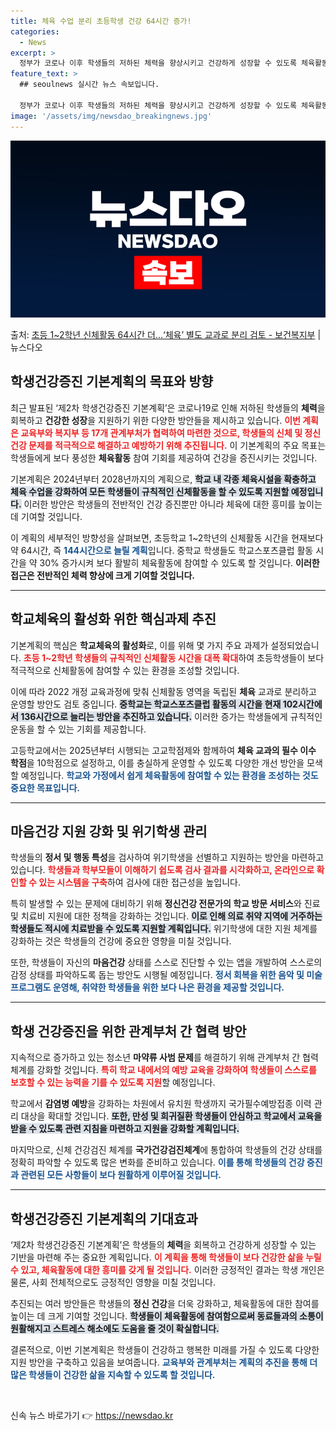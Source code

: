 ```yaml
---
title: 체육 수업 분리 초등학생 건강 64시간 증가!
categories:
  - News
excerpt: >
  정부가 코로나 이후 학생들의 저하된 체력을 향상시키고 건강하게 성장할 수 있도록 체육활동 참여 기회를 높인다…
feature_text: >
  ## seoulnews 실시간 뉴스 속보입니다.

  정부가 코로나 이후 학생들의 저하된 체력을 향상시키고 건강하게 성장할 수 있도록 체육활동 참여 기회를 높인다…
image: '/assets/img/newsdao_breakingnews.jpg'
---
```


![뉴스다오 속보](/assets/img/newsdao_breakingnews.jpg)

<p>출처: <a href="https://newsdao.kr/2348" rel="dofollow">초등 1~2학년 신체활동 64시간 더…‘체육’ 별도 교과로 분리 검토 - 보건복지부</a> | 뉴스다오</p>

<h2 data-ke-size="size26">학생건강증진 기본계획의 목표와 방향</h2>

<p data-ke-size="size16">최근 발표된 ‘제2차 학생건강증진 기본계획’은 코로나19로 인해 저하된 학생들의 <b>체력</b>을 회복하고 <b>건강한 성장</b>을 지원하기 위한 다양한 방안들을 제시하고 있습니다. <b><span style="color: #ee2323;">이번 계획은 교육부와 복지부 등 17개 관계부처가 협력하여 마련한 것으로, 학생들의 신체 및 정신 건강 문제를 적극적으로 해결하고 예방하기 위해 추진됩니다.</span></b> 이 기본계획의 주요 목표는 학생들에게 보다 풍성한 <b>체육활동</b> 참여 기회를 제공하여 건강을 증진시키는 것입니다.</p>

<p data-ke-size="size16">기본계획은 2024년부터 2028년까지의 계획으로, <b><span style="background-color: #21538527;">학교 내 각종 체육시설을 확충하고 체육 수업을 강화하여 모든 학생들이 규칙적인 신체활동을 할 수 있도록 지원할 예정입니다.</span></b> 이러한 방안은 학생들의 전반적인 건강 증진뿐만 아니라 체육에 대한 흥미를 높이는 데 기여할 것입니다.</p>

<p data-ke-size="size16">이 계획의 세부적인 방향성을 살펴보면, 초등학교 1~2학년의 신체활동 시간을 현재보다 약 64시간, 즉 <b><span style="color: #1a5490;">144시간으로 늘릴 계획</span></b>입니다. 중학교 학생들도 학교스포츠클럽 활동 시간을 약 30% 증가시켜 보다 활발히 체육활동에 참여할 수 있도록 할 것입니다. <b>이러한 접근은 전반적인 체력 향상에 크게 기여할 것입니다.</b></p>

<hr>
<h2 data-ke-size="size26">학교체육의 활성화 위한 핵심과제 추진</h2>

<p data-ke-size="size16">기본계획의 핵심은 <b>학교체육의 활성화</b>로, 이를 위해 몇 가지 주요 과제가 설정되었습니다. <b><span style="color: #ee2323;">초등 1~2학년 학생들의 규칙적인 신체활동 시간을 대폭 확대</span></b>하여 초등학생들이 보다 적극적으로 신체활동에 참여할 수 있는 환경을 조성할 것입니다.</p>

<p data-ke-size="size16">이에 따라 2022 개정 교육과정에 맞춰 신체활동 영역을 독립된 <b>체육</b> 교과로 분리하고 운영할 방안도 검토 중입니다. <b><span style="background-color: #21538527;">중학교는 학교스포츠클럽 활동의 시간을 현재 102시간에서 136시간으로 늘리는 방안을 추진하고 있습니다.</span></b> 이러한 증가는 학생들에게 규칙적인 운동을 할 수 있는 기회를 제공합니다.</p>

<p data-ke-size="size16">고등학교에서는 2025년부터 시행되는 고교학점제와 함께하여 <b>체육 교과의 필수 이수 학점</b>을 10학점으로 설정하고, 이를 충실하게 운영할 수 있도록 다양한 개선 방안을 모색할 예정입니다. <b><span style="color: #1a5490;">학교와 가정에서 쉽게 체육활동에 참여할 수 있는 환경을 조성하는 것도 중요한 목표입니다.</span></b></p>

<hr>
<h2 data-ke-size="size26">마음건강 지원 강화 및 위기학생 관리</h2>

<p data-ke-size="size16">학생들의 <b>정서 및 행동 특성</b>을 검사하여 위기학생을 선별하고 지원하는 방안을 마련하고 있습니다. <b><span style="color: #ee2323;">학생들과 학부모들이 이해하기 쉽도록 검사 결과를 시각화하고, 온라인으로 확인할 수 있는 시스템을 구축</span></b>하여 검사에 대한 접근성을 높입니다.</p>

<p data-ke-size="size16">특히 발생할 수 있는 문제에 대비하기 위해 <b>정신건강 전문가의 학교 방문 서비스</b>와 진료 및 치료비 지원에 대한 정책을 강화하는 것입니다. <b><span style="background-color: #21538527;">이로 인해 의료 취약 지역에 거주하는 학생들도 적시에 치료받을 수 있도록 지원할 계획입니다.</span></b> 위기학생에 대한 지원 체계를 강화하는 것은 학생들의 건강에 중요한 영향을 미칠 것입니다.</p>

<p data-ke-size="size16">또한, 학생들이 자신의 <b>마음건강</b> 상태를 스스로 진단할 수 있는 앱을 개발하여 스스로의 감정 상태를 파악하도록 돕는 방안도 시행될 예정입니다. <b><span style="color: #1a5490;">정서 회복을 위한 음악 및 미술 프로그램도 운영해, 취약한 학생들을 위한 보다 나은 환경을 제공할 것입니다.</span></b></p>

<hr>
<h2 data-ke-size="size26">학생 건강증진을 위한 관계부처 간 협력 방안</h2>

<p data-ke-size="size16">지속적으로 증가하고 있는 청소년 <b>마약류 사범 문제</b>를 해결하기 위해 관계부처 간 협력 체계를 강화할 것입니다. <b><span style="color: #ee2323;">특히 학교 내에서의 예방 교육을 강화하여 학생들이 스스로를 보호할 수 있는 능력을 기를 수 있도록 지원</span></b>할 예정입니다.</p>

<p data-ke-size="size16">학교에서 <b>감염병 예방</b>을 강화하는 차원에서 유치원 학생까지 국가필수예방접종 이력 관리 대상을 확대할 것입니다. <b><span style="background-color: #21538527;">또한, 만성 및 희귀질환 학생들이 안심하고 학교에서 교육을 받을 수 있도록 관련 지침을 마련하고 지원을 강화할 계획입니다.</span></b></p>

<p data-ke-size="size16">마지막으로, 신체 건강검진 체계를 <b>국가건강검진체계</b>에 통합하여 학생들의 건강 상태를 정확히 파악할 수 있도록 많은 변화를 준비하고 있습니다. <b><span style="color: #1a5490;">이를 통해 학생들의 건강 증진과 관련된 모든 사항들이 보다 원활하게 이루어질 것입니다.</span></b></p>

<hr>
<h2 data-ke-size="size26">학생건강증진 기본계획의 기대효과</h2>

<p data-ke-size="size16">‘제2차 학생건강증진 기본계획’은 학생들의 <b>체력</b>을 회복하고 건강하게 성장할 수 있는 기반을 마련해 주는 중요한 계획입니다. <b><span style="color: #ee2323;">이 계획을 통해 학생들이 보다 건강한 삶을 누릴 수 있고, 체육활동에 대한 흥미를 갖게 될 것입니다.</span></b> 이러한 긍정적인 결과는 학생 개인은 물론, 사회 전체적으로도 긍정적인 영향을 미칠 것입니다.</p>

<p data-ke-size="size16">추진되는 여러 방안들은 학생들의 <b>정신 건강</b>을 더욱 강화하고, 체육활동에 대한 참여를 높이는 데 크게 기여할 것입니다. <b><span style="background-color: #21538527;">학생들이 체육활동에 참여함으로써 동료들과의 소통이 원활해지고 스트레스 해소에도 도움을 줄 것이 확실합니다.</span></b></p>

<p data-ke-size="size16">결론적으로, 이번 기본계획은 학생들이 건강하고 행복한 미래를 가질 수 있도록 다양한 지원 방안을 구축하고 있음을 보여줍니다. <b><span style="color: #1a5490;">교육부와 관계부처는 계획의 추진을 통해 더 많은 학생들이 건강한 삶을 지속할 수 있도록 할 것입니다.</span></b></p>

<p data-ke-size="size16">&nbsp;</p> 

신속 뉴스 바로가기 👉 <a href="https://newsdao.kr" rel="dofollow">https://newsdao.kr</a>


